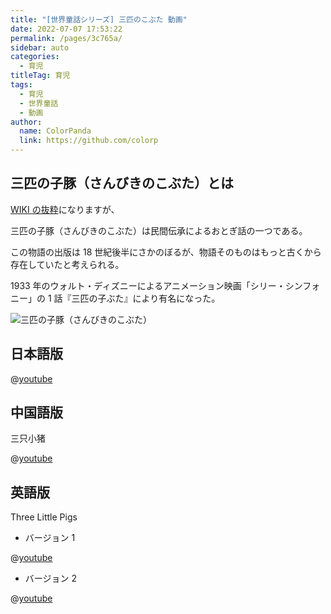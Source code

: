 ```yaml
---
title: "[世界童話シリーズ] 三匹のこぶた 動画"
date: 2022-07-07 17:53:22
permalink: /pages/3c765a/
sidebar: auto
categories:
  - 育児
titleTag: 育児
tags:
  - 育児
  - 世界童話
  - 動画
author:
  name: ColorPanda
  link: https://github.com/colorp
---
```


## 三匹の子豚（さんびきのこぶた）とは

[WIKI の抜粋](https://ja.wikipedia.org/wiki/三匹の子豚)になりますが、

三匹の子豚（さんびきのこぶた）は民間伝承によるおとぎ話の一つである。

この物語の出版は 18 世紀後半にさかのぼるが、物語そのものはもっと古くから存在していたと考えられる。

1933 年のウォルト・ディズニーによるアニメーション映画「シリー・シンフォニー」の 1 話『三匹の子ぶた』により有名になった。

![三匹の子豚（さんびきのこぶた）](https://upload.wikimedia.org/wikipedia/commons/c/c4/Journeys_through_Bookland_-_a_new_and_original_plan_for_reading_applied_to_the_world%27s_best_literature_for_children_%281922%29_%2814596542440%29.jpg)

## 日本語版

@[youtube](https://www.youtube.com/watch?v=qCU9x36jwM8)

## 中国語版

<label lang="zh">三只小猪</label>

@[youtube](https://www.youtube.com/watch?v=bXKxl8QIItA)

## 英語版

Three Little Pigs

- バージョン 1

@[youtube](https://www.youtube.com/watch?v=DzzJpKMVbuc)

- バージョン 2

@[youtube](https://www.youtube.com/watch?v=ZVKp5Dq5uqk)
